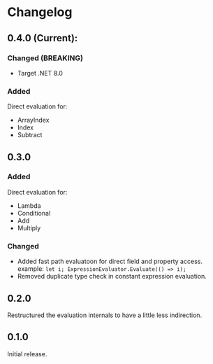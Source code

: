 # Changelog

## 0.4.0 (Current):

### Changed (BREAKING)
- Target .NET 8.0

### Added

Direct evaluation for:

- ArrayIndex
- Index
- Subtract

## 0.3.0

### Added

Direct evaluation for:

- Lambda
- Conditional
- Add
- Multiply

### Changed

- Added fast path evaluatoon for direct field and property access.
	example: `let i; ExpressionEvaluator.Evaluate(() => i);`
- Removed duplicate type check in constant expression evaluation.

## 0.2.0

Restructured the evaluation internals to have a little less indirection.

## 0.1.0

Initial release.